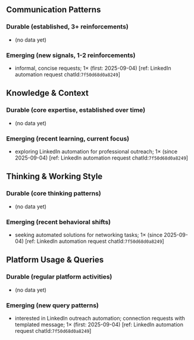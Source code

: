 ## Communication Patterns
### Durable (established, 3+ reinforcements)
- (no data yet)
### Emerging (new signals, 1-2 reinforcements)
- informal, concise requests; 1× (first: 2025-09-04) [ref: LinkedIn automation request chatId:`7f50d68d0a8249`]

## Knowledge & Context
### Durable (core expertise, established over time)
- (no data yet)
### Emerging (recent learning, current focus)
- exploring LinkedIn automation for professional outreach; 1× (since 2025-09-04) [ref: LinkedIn automation request chatId:`7f50d68d0a8249`]

## Thinking & Working Style
### Durable (core thinking patterns)
- (no data yet)
### Emerging (recent behavioral shifts)
- seeking automated solutions for networking tasks; 1× (since 2025-09-04) [ref: LinkedIn automation request chatId:`7f50d68d0a8249`]

## Platform Usage & Queries
### Durable (regular platform activities)
- (no data yet)
### Emerging (new query patterns)
- interested in LinkedIn outreach automation; connection requests with templated message; 1× (first: 2025-09-04) [ref: LinkedIn automation request chatId:`7f50d68d0a8249`]
